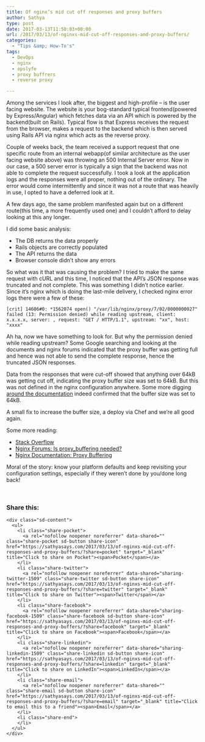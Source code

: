 ```yaml
---
title: Of nginx’s mid cut off responses and proxy buffers
author: Sathya
type: post
date: 2017-03-13T11:50:03+00:00
url: /2017/03/13/of-nginxs-mid-cut-off-responses-and-proxy-buffers/
categories:
  - "Tips &amp; How-To's"
tags:
  - DevOps
  - nginx
  - opslyfe
  - proxy buffrers
  - reverse proxy

---
```

Among the services I look after, the biggest and high-profile &#8211; is the user facing website. The website is your bog-standard typical frontend(powered by Express/Angular) which fetches data via an API which is powered by the backend(built on Rails). Typical flow is that Express receives the request from the browser, makes a request to the backend which is then served using Rails API via nginx which acts as the reverse proxy.

<!--more-->

Couple of weeks back, the team received a support request that one specific route from an internal webapp(of similar architecture as the user facing website above) was throwing an 500 Internal Server error. Now in our case, a 500 server error is typically a sign that the backend was not able to complete the request successfully. I took a look at the application logs and the responses were all proper, nothing out of the ordinary. The error would come intermittently and since it was not a route that was heavily in use, I opted to have a deferred look at it.

A few days ago, the same problem manifested again but on a different route(this time, a more frequently used one) and I couldn&#8217;t afford to delay looking at this any longer.

I did some basic analysis:

  * The DB returns the data properly
  * Rails objects are correctly populated
  * The API returns the data
  * Browser console didn&#8217;t show any errors

So what was it that was causing the problem? I tried to make the same request with cURL and this time, I noticed that the API&#8217;s JSON response was truncated and not complete. This was something I didn&#8217;t notice earlier. Since it&#8217;s nginx which is doing the last-mile delivery, I checked nginx error logs there were a few of these:

`[crit] 14606#0: *1562074 open() "/var/lib/nginx/proxy/7/02/0000000027" failed (13: Permission denied) while reading upstream, client: x.x.x.x, server: , request: "GET / HTTP/1.1", upstream: "xx", host: "xxxx"`

Ah ha, now we have something to look for. But why the permission denied while reading upstream? Some Google searching and looking at the documents and nginx forums indicated that the proxy buffer was getting full and hence was not able to send the complete response, hence the truncated JSON responses.

Data from the responses that were cut-off showed that anything over 64kB was getting cut off, indicating the proxy buffer size was set to 64kB. But this was not defined in the nginx configuration anywhere. Some more digging <a href="http://nginx.org/en/docs/http/ngx_http_proxy_module.html#proxy_buffers" target="_blank" rel="noopener noreferrer">around the documentation</a> indeed confirmed that the buffer size was set to 64kB.

A small fix to increase the buffer size, a deploy via Chef and we&#8217;re all good again.

Some more reading:

  * <a href="http://stackoverflow.com/questions/10557927/server-response-gets-cut-off-half-way-through" target="_blank" rel="noopener noreferrer">Stack Overflow</a>
  * <a href="https://forum.nginx.org/read.php?2,223845,223929#msg-223929" target="_blank" rel="noopener noreferrer">Nginx Forums: Is proxy_buffering needed?</a>
  * <a href="http://nginx.org/en/docs/http/ngx_http_proxy_module.html#proxy_buffering" target="_blank" rel="noopener noreferrer">Nginx Documentation: Proxy Buffering</a>

Moral of the story: know your platform defaults and keep revisiting your configuration settings, especially if they weren&#8217;t done by you/done long back!

&nbsp;

<div class="sharedaddy sd-sharing-enabled">
  <div class="robots-nocontent sd-block sd-social sd-social-icon-text sd-sharing">
    <h3 class="sd-title">
      Share this:
    </h3>
    
    <div class="sd-content">
      <ul>
        <li class="share-pocket">
          <a rel="nofollow noopener noreferrer" data-shared="" class="share-pocket sd-button share-icon" href="https://sathyasays.com/2017/03/13/of-nginxs-mid-cut-off-responses-and-proxy-buffers/?share=pocket" target="_blank" title="Click to share on Pocket"><span>Pocket</span></a>
        </li>
        <li class="share-twitter">
          <a rel="nofollow noopener noreferrer" data-shared="sharing-twitter-1509" class="share-twitter sd-button share-icon" href="https://sathyasays.com/2017/03/13/of-nginxs-mid-cut-off-responses-and-proxy-buffers/?share=twitter" target="_blank" title="Click to share on Twitter"><span>Twitter</span></a>
        </li>
        <li class="share-facebook">
          <a rel="nofollow noopener noreferrer" data-shared="sharing-facebook-1509" class="share-facebook sd-button share-icon" href="https://sathyasays.com/2017/03/13/of-nginxs-mid-cut-off-responses-and-proxy-buffers/?share=facebook" target="_blank" title="Click to share on Facebook"><span>Facebook</span></a>
        </li>
        <li class="share-linkedin">
          <a rel="nofollow noopener noreferrer" data-shared="sharing-linkedin-1509" class="share-linkedin sd-button share-icon" href="https://sathyasays.com/2017/03/13/of-nginxs-mid-cut-off-responses-and-proxy-buffers/?share=linkedin" target="_blank" title="Click to share on LinkedIn"><span>LinkedIn</span></a>
        </li>
        <li class="share-email">
          <a rel="nofollow noopener noreferrer" data-shared="" class="share-email sd-button share-icon" href="https://sathyasays.com/2017/03/13/of-nginxs-mid-cut-off-responses-and-proxy-buffers/?share=email" target="_blank" title="Click to email this to a friend"><span>Email</span></a>
        </li>
        <li class="share-end">
        </li>
      </ul>
    </div>
  </div>
</div>